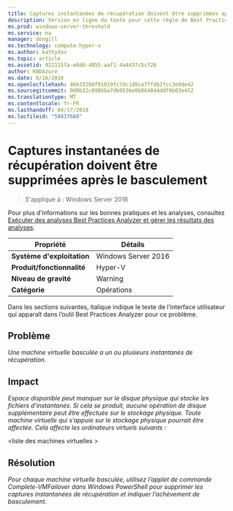 ```yaml
---
title: Captures instantanées de récupération doivent être supprimées après le basculement
description: Version en ligne du texte pour cette règle de Best Practices Analyzer.
ms.prod: windows-server-threshold
ms.service: na
manager: dongill
ms.technology: compute-hyper-v
ms.author: kathydav
ms.topic: article
ms.assetid: 922115fa-e8dd-4055-aaf1-4a4437c5cf28
author: KBDAzure
ms.date: 8/16/2016
ms.openlocfilehash: 4663320df91019fc7dc1d8ca7ffdb2fcc3e0de42
ms.sourcegitcommit: 0d0b32c8986ba7db9536e0b8648d4ddf9b03e452
ms.translationtype: MT
ms.contentlocale: fr-FR
ms.lasthandoff: 04/17/2019
ms.locfileid: "59837680"
---
```

# <a name="recovery-snapshots-should-be-removed-after-failover"></a>Captures instantanées de récupération doivent être supprimées après le basculement

>S'applique à : Windows Server 2016

Pour plus d’informations sur les bonnes pratiques et les analyses, consultez [Exécuter des analyses Best Practices Analyzer et gérer les résultats des analyses](https://go.microsoft.com/fwlink/p/?LinkID=223177).  
  
|Propriété|Détails|  
|-|-|  
|**Système d'exploitation**|Windows Server 2016| 
|**Produit/fonctionnalité**|Hyper-V|  
|**Niveau de gravité**|Warning|  
|**Catégorie**|Opérations|  
  
Dans les sections suivantes, italique indique le texte de l’interface utilisateur qui apparaît dans l’outil Best Practices Analyzer pour ce problème.  
  
## <a name="issue"></a>**Problème**  
*Une machine virtuelle basculée a un ou plusieurs instantanés de récupération.*  
  
## <a name="impact"></a>**Impact**  
*Espace disponible peut manquer sur le disque physique qui stocke les fichiers d’instantanés. Si cela se produit, aucune opération de disque supplémentaire peut être effectuée sur le stockage physique. Toute machine virtuelle qui s’appuie sur le stockage physique pourrait être affectée. Cela affecte les ordinateurs virtuels suivants :*  
  
\<liste des machines virtuelles >  
  
## <a name="resolution"></a>**Résolution**  
*Pour chaque machine virtuelle basculée, utilisez l’applet de commande Complete-VMFailover dans Windows PowerShell pour supprimer les captures instantanées de récupération et indiquer l’achèvement de basculement.*  
  


